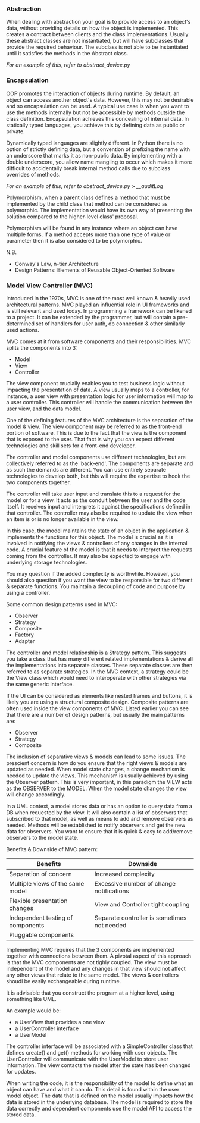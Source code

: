 ### **Abstraction**
When dealing with abstraction your goal is to provide access to an object's data, 
without providing details on how the object is implemented. This creates a contract
between clients and the class implementations. Usually these abstract classes are not
instantiated, but will have subclasses that provide the required behaviour. The subclass
is not able to be instantiated until it satisfies the methods in the Abstract class.

_For an example of this, refer to abstract_device.py_

### **Encapsulation**
OOP promotes the interaction of objects during runtime. By default, an object can access
another object's data. However, this may not be desirable and so encapsulation can be used.
A typical use case is when you want to use the methods internally but not be accessible
by methods outside the class definition. Encapsulation achieves this concealing of internal
data. In statically typed languages, you achieve this by defining data as public or private.

Dynamically typed languages are slightly different. In Python there is no option of strictly 
defining data, but a convention of prefixing the name with an underscore that marks it as
non-public data. By implementing with a double underscore, you allow name mangling to occur
which makes it more difficult to accidentally break internal method calls due to subclass
overrides of methods.

_For an example of this, refer to abstract_device.py > \_\_auditLog_

Polymorphism, when a parent class defines a method that must be implemented by the child
class that method can be considered as polymorphic. The implementation would have its own
way of presenting the solution compared to the higher-level class' proposal.

Polymorphism will be found in any instance where an object can have multiple forms. If a 
method accepts more than one type of value or parameter then it is also considered to be
polymorphic.

N.B.
* Conway's Law, n-tier Architecture
* Design Patterns: Elements of Reusable Object-Oriented Software

### **Model View Controller (MVC)**
Introduced in the 1970s, MVC is one of the most well known & heavily used architectural patterns. 
MVC played an influential role in UI frameworks and is still relevant and used today. In programming
a framework can be likened to a project. It can be extended by the programmer, but will contain a 
pre-determined set of handlers for user auth, db connection & other similarly used actions.

MVC comes at it from software components and their responsibilities. MVC splits the components into 3:

- Model
- View
- Controller 

The view component crucially enables you to test business logic without impacting the presentation of data.
A view usually maps to a controller, for instance, a user view with presentation logic for user information
will map to a user controller. This controller will handle the communication between the user view, and the
data model. 

One of the defining features of the MVC architecture is the separation of the model & view. The view 
component may be referred to as the front-end portion of software. This is due to the fact that the view
is the component that is exposed to the user. That fact is why you can expect different technologies and
skill sets for a front-end developer.

The controller and model components use different technologies, but are collectively referred to as the
'back-end'. The components are separate and as such the demands are different. You can use entirely
separate technologies to develop both, but this will require the expertise to hook the two components together.

The controller will take user input and translate this to a request for the model or for a view. It acts as 
the conduit between the user and the code itself. It receives input and interprets it against the specifications
defined in that controller. The controller may also be required to update the view when an item is or is no 
longer available in the view. 

In this case, the model maintains the state of an object in the application & implements 
the functions for this object. The model is crucial as it is involved in notifying the views & controllers 
of any changes in the internal code. A crucial feature of the model is that it needs to interpret the requests
coming from the controller. It may also be expected to engage with underlying storage technologies. 

You may question if the added complexity is worthwhile. However, you should also question if you want the view
to be responsible for two different & separate functions. You maintain a decoupling of code and purpose
by using a controller. 

Some common design patterns used in MVC:
- Observer
- Strategy
- Composite
- Factory
- Adapter

The controller and model relationship is a Strategy pattern. This suggests you take a class that has many
different related implementations & derive all the implementations into separate classes. These separate 
classes are then referred to as separate strategies. In the MVC context, a strategy could be the View class
which would need to interoperate with other strategies via the same generic interface. 

If the UI can be considered as elements like nested frames and buttons, it is likely you are using a 
structural composite design. Composite patterns are often used inside the view components of MVC. Listed 
earlier you can see that there are a number of design patterns, but usually the main patterns are:

- Observer
- Strategy
- Composite

The inclusion of separative views & models can lead to some issues. The prescient concern is how do you 
ensure that the right views & models are updated as needed. When model state changes, a change mechanism 
is needed to update the views. This mechanism is usually achieved by using the Observer pattern. This is 
very important, in this paradigm the VIEW acts as the OBSERVER to the MODEL. When the model state changes
the view will change accordingly. 

In a UML context, a model stores data or has an option to query data from a DB when requested by the view.
It will also contain a list of observers that subscribed to that model, as well as means to add and remove
observers as needed. Methods will be established to notify observers and get the new data for observers. You
want to ensure that it is quick & easy to add/remove observers to the model state.

Benefits & Downside of MVC pattern:

|Benefits|Downside|
|---|---
|Separation of concern|Increased complexity|
|Multiple views of the same model|Excessive number of change notifications|
|Flexible presentation changes|View and Controller tight coupling|
|Independent testing of components|Separate controller is sometimes not needed 
|Pluggable components| 

Implementing MVC requires that the 3 components are implemented together with connections between them.
A pivotal aspect of this approach is that the MVC components are not tighly coupled. The view must be
independent of the model and any changes in that view should not affect any other views that relate to 
the same model. The views & controllers shoudl be easily exchangeable during runtime. 

It is advisable that you construct the program at a higher level, using something like UML. 

An example would be: 

- a UserView that provides a one view
- a UserController interface
- a UserModel

The controller interface will be associated with a SimpleController class that defines create() and get() 
methods for working with user objects. The UserController will communicate with the UserModel to store user
information. The view contacts the model after the state has been changed for updates.

When writing the code, it is the responsibility of the model to define what an object 
can have and what it can do. This detail is found within the user model object. The data
that is defined on the model usually impacts how the data is stored in the underlying
database. The model is required to store the data correctly and dependent components
use the model API to access the stored data.


